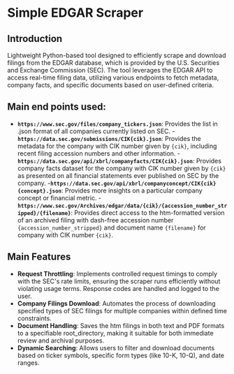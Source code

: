 
# Simple EDGAR Scraper

## Introduction
Lightweight Python-based tool designed to efficiently scrape and download filings from the EDGAR database, which is provided by the U.S. Securities and Exchange Commission (SEC). The tool leverages the EDGAR API to access real-time filing data, utilizing various endpoints to fetch metadata, company facts, and specific documents based on user-defined criteria.

## Main end points used:
- **`https://www.sec.gov/files/company_tickers.json`**: Provides the list in .json format of all companies currently listed on SEC.
-**`https://data.sec.gov/submissions/CIK{cik}.json`**: Provides the metadata for the company with CIK number given by `{cik}`, including recent filing accession numbers and other information.
-**`https://data.sec.gov/api/xbrl/companyfacts/CIK{cik}.json`**: Provides company facts dataset for the company with CIK number given by `{cik}` as presented on all financial statements ever published on SEC by the company.
-**`https://data.sec.gov/api/xbrl/companyconcept/CIK{cik}{concept}.json`**: Provides more insights on a particular company concept or financial metric.
-**`https://www.sec.gov/Archives/edgar/data/{cik}/{accession_number_stripped}/{filename}`**: Provides direct access to the htm-formatted version of an archived filing with dash-free accession number `{accession_number_stripped}` and document name `{filename}` for company with CIK number `{cik}`.

## Main Features
- **Request Throttling**: Implements controlled request timings to comply with the SEC's rate limits, ensuring the scraper runs efficiently without violating usage terms. Response codes are handled and logged to the user. 
- **Company Filings Download**: Automates the process of downloading specified types of SEC filings for multiple companies within defined time constraints.
- **Document Handling**: Saves the htm filings in both text and PDF formats to a specifiable root_directory, making it suitable for both immediate review and archival purposes.
- **Dynamic Searching**: Allows users to filter and download documents based on ticker symbols, specific form types (like 10-K, 10-Q), and date ranges.
